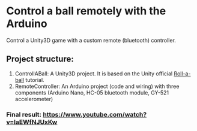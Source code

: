 # Control a ball remotely with the Arduino

Control a Unity3D game with a custom remote (bluetooth) controller.

## Project structure:

1. ControllABall: A Unity3D project. It is based on the Unity official [Roll-a-ball](https://learn.unity.com/project/roll-a-ball-tutorial) tutorial.
2. RemoteController: An Arduino project (code and wiring) with three components (Arduino Nano, HC-05 bluetooth module, GY-521 accelerometer)

### Final result: https://www.youtube.com/watch?v=laEWfNJUxKw
